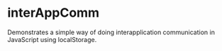 interAppComm
============

Demonstrates a simple way of doing interapplication communication in JavaScript using localStorage. 
